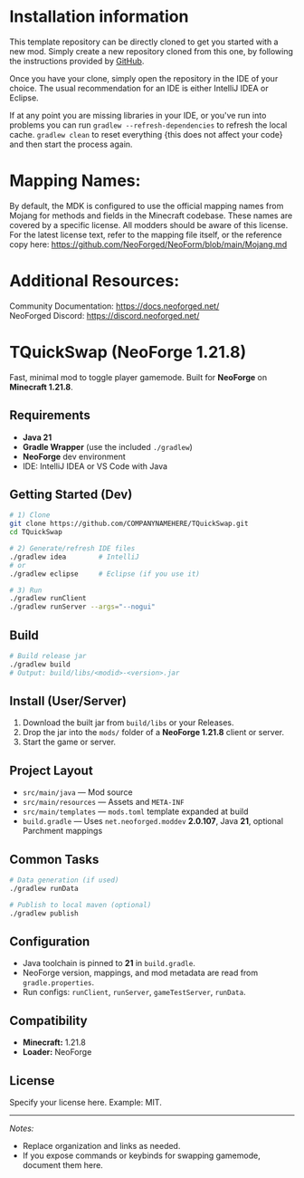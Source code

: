 
Installation information
=======

This template repository can be directly cloned to get you started with a new
mod. Simply create a new repository cloned from this one, by following the
instructions provided by [GitHub](https://docs.github.com/en/repositories/creating-and-managing-repositories/creating-a-repository-from-a-template).

Once you have your clone, simply open the repository in the IDE of your choice. The usual recommendation for an IDE is either IntelliJ IDEA or Eclipse.

If at any point you are missing libraries in your IDE, or you've run into problems you can
run `gradlew --refresh-dependencies` to refresh the local cache. `gradlew clean` to reset everything 
{this does not affect your code} and then start the process again.

Mapping Names:
============
By default, the MDK is configured to use the official mapping names from Mojang for methods and fields 
in the Minecraft codebase. These names are covered by a specific license. All modders should be aware of this
license. For the latest license text, refer to the mapping file itself, or the reference copy here:
https://github.com/NeoForged/NeoForm/blob/main/Mojang.md

Additional Resources: 
==========
Community Documentation: https://docs.neoforged.net/  
NeoForged Discord: https://discord.neoforged.net/

# TQuickSwap (NeoForge 1.21.8)

Fast, minimal mod to toggle player gamemode. Built for **NeoForge** on **Minecraft 1.21.8**.

## Requirements
- **Java 21**
- **Gradle Wrapper** (use the included `./gradlew`)
- **NeoForge** dev environment
- IDE: IntelliJ IDEA or VS Code with Java

## Getting Started (Dev)

```bash
# 1) Clone
git clone https://github.com/COMPANYNAMEHERE/TQuickSwap.git
cd TQuickSwap

# 2) Generate/refresh IDE files
./gradlew idea        # IntelliJ
# or
./gradlew eclipse     # Eclipse (if you use it)

# 3) Run
./gradlew runClient
./gradlew runServer --args="--nogui"
```

## Build

```bash
# Build release jar
./gradlew build
# Output: build/libs/<modid>-<version>.jar
```

## Install (User/Server)

1. Download the built jar from `build/libs` or your Releases.
2. Drop the jar into the `mods/` folder of a **NeoForge 1.21.8** client or server.
3. Start the game or server.

## Project Layout

- `src/main/java` — Mod source
- `src/main/resources` — Assets and `META-INF`
- `src/main/templates` — `mods.toml` template expanded at build
- `build.gradle` — Uses `net.neoforged.moddev` **2.0.107**, Java **21**, optional Parchment mappings

## Common Tasks

```bash
# Data generation (if used)
./gradlew runData

# Publish to local maven (optional)
./gradlew publish
```

## Configuration

- Java toolchain is pinned to **21** in `build.gradle`.
- NeoForge version, mappings, and mod metadata are read from `gradle.properties`.
- Run configs: `runClient`, `runServer`, `gameTestServer`, `runData`.

## Compatibility

- **Minecraft:** 1.21.8  
- **Loader:** NeoForge

## License

Specify your license here. Example: MIT.

---

_Notes:_  
- Replace organization and links as needed.  
- If you expose commands or keybinds for swapping gamemode, document them here.

